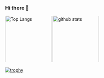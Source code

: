 ### Hi there 👋

<!--
**armg-teruo-kakikubo/armg-teruo-kakikubo** is a ✨ _special_ ✨ repository because its `README.md` (this file) appears on your GitHub profile.

Here are some ideas to get you started:

- 🔭 I’m currently working on ...
- 🌱 I’m currently learning ...
- 👯 I’m looking to collaborate on ...
- 🤔 I’m looking for help with ...
- 💬 Ask me about ...
- 📫 How to reach me: ...
- 😄 Pronouns: ...
- ⚡ Fun fact: ...
https://qiita.com/zizi4n5/items/f8076cb25bbf64a9bc1c このあたりをみて記載してみたが、privateリポジトリに関してはデータが取得できない為か、全く表示されないらしい
-->
<p align="left"> 
  <img alt="Top Langs" height="150px" src="https://github-readme-stats.vercel.app/api/top-langs/?username=armg-teruo-kakikubo&layout=compact&count_private=true&show_icons=true&theme=flat&count_private=true" />
  <img alt="github stats" height="150px" src="https://github-readme-stats.vercel.app/api?username=armg-teruo-kakikubo&count_private=true&show_icons=true&show_icons=true&theme=flat&count_private=true" />
</p>

[![trophy](https://github-profile-trophy.vercel.app/?username=armgg-teruo-kakikubo&theme=flat&count_private=true&column=7
)](https://github.com/ryo-ma/github-profile-trophy)

